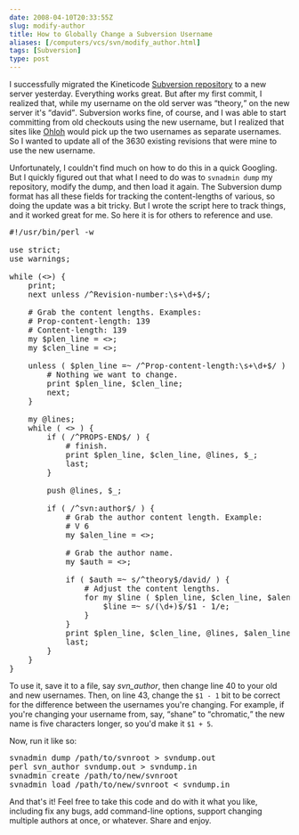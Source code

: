 ```yaml
--- 
date: 2008-04-10T20:33:55Z
slug: modify-author
title: How to Globally Change a Subversion Username
aliases: [/computers/vcs/svn/modify_author.html]
tags: [Subversion]
type: post
---
```


<p>I successfully migrated the Kineticode <a href="https://svn.kineticode.com/" title="The Kineticode Subversion repository">Subversion repository</a> to a new server yesterday. Everything works great. But after my first commit, I realized that, while my username on the old server was <q>theory,</q> on the new server it's <q>david</q>. Subversion works fine, of course, and I was able to start committing from old checkouts using the new username, but I realized that sites like <a href="http://www.ohloh.net/" title="ohloh, the open source network">Ohloh</a> would pick up the two usernames as separate usernames. So I wanted to update all of the 3630 existing revisions that were mine to use the new username.</p>

<p>Unfortunately, I couldn't find much on how to do this in a quick Googling. But I quickly figured out that what I need to do was to <code>svnadmin dump</code> my repository, modify the dump, and then load it again. The Subversion dump format has all these fields for tracking the content-lengths of various, so doing the update was a bit tricky. But I wrote the script here to track things, and it worked great for me. So here it is for others to reference and use.</p>

<pre>
#!/usr/bin/perl -w

use strict;
use warnings;

while (&lt;&gt;) {
    print;
    next unless /^Revision-number:\s+\d+$/;

    # Grab the content lengths. Examples:
    # Prop-content-length: 139
    # Content-length: 139
    my $plen_line = &lt;&gt;;
    my $clen_line = &lt;&gt;;

    unless ( $plen_line =~ /^Prop-content-length:\s+\d+$/ ) {
        # Nothing we want to change.
        print $plen_line, $clen_line;
        next;
    }

    my @lines;
    while ( &lt;&gt; ) {
        if ( /^PROPS-END$/ ) {
            # finish.
            print $plen_line, $clen_line, @lines, $_;
            last;
        }

        push @lines, $_;

        if ( /^svn:author$/ ) {
            # Grab the author content length. Example:
            # V 6
            my $alen_line = &lt;&gt;;

            # Grab the author name.
            my $auth = &lt;&gt;;

            if ( $auth =~ s/^theory$/david/ ) {
                # Adjust the content lengths.
                for my $line ( $plen_line, $clen_line, $alen_line ) {
                    $line =~ s/(\d+)$/$1 - 1/e;
                }
            }
            print $plen_line, $clen_line, @lines, $alen_line, $auth;
            last;
        }
    }
}
</pre>

<p>To use it, save it to a file, say <em>svn_author</em>, then change line 40 to your old and new usernames. Then, on line 43, change the <code>$1 - 1</code> bit to be correct for the difference between the usernames you're changing. For example, if you're changing your username from, say, <q>shane</q> to <q>chromatic,</q> the new name is five characters longer, so you'd make it <code>$1 + 5</code>.</p>

<p>Now, run it like so:</p>

<pre>
svnadmin dump /path/to/svnroot &gt; svndump.out
perl svn_author svndump.out &gt; svndump.in
svnadmin create /path/to/new/svnroot
svnadmin load /path/to/new/svnroot &lt; svndump.in
</pre>

<p>And that's it! Feel free to take this code and do with it what you like, including fix any bugs, add command-line options, support changing multiple authors at once, or whatever. Share and enjoy.</p>
